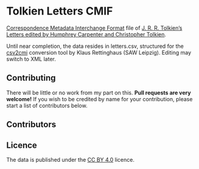 # Tolkien Letters CMIF
[Correspondence Metadata Interchange Format](https://correspsearch.net/index.xql?id=participate_cmi-format) file of [J. R. R. Tolkien’s Letters edited by Humphrey Carpenter and Christopher Tolkien](http://classify.oclc.org/classify2/ClassifyDemo?owi=196651996).

Until near completion, the data resides in letters.csv, structured for the [csv2cmi](https://github.com/saw-leipzig/csv2cmi) conversion tool by Klaus Rettinghaus (SAW Leipzig). Editing may switch to XML later.

## Contributing
There will be little or no work from my part on this. **Pull requests are very welcome!** If you wish to be credited by name for your contribution, please start a list of contributors below.

## Contributors


## Licence
The data is published under the [CC BY 4.0](https://creativecommons.org/licenses/by/4.0/) licence.

